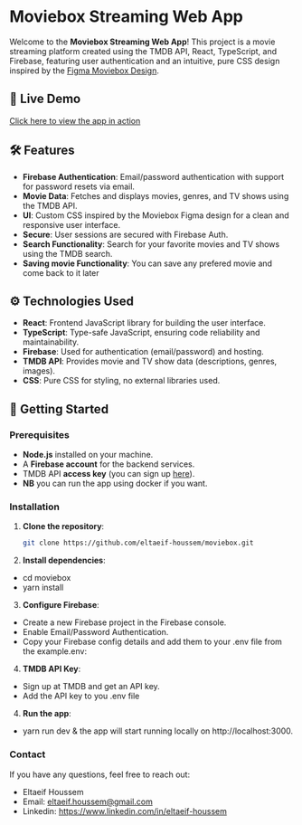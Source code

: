 # Moviebox Streaming Web App

Welcome to the **Moviebox Streaming Web App**! This project is a movie streaming platform created using the TMDB API, React, TypeScript, and Firebase, featuring user authentication and an intuitive, pure CSS design inspired by the [Figma Moviebox Design](https://www.figma.com/community/file/1030753090086308330/moviebox).

## 🔗 Live Demo

[Click here to view the app in action](https://movie-box-fa99a.firebaseapp.com/)

## 🛠 Features

- **Firebase Authentication**: Email/password authentication with support for password resets via email.
- **Movie Data**: Fetches and displays movies, genres, and TV shows using the TMDB API.
- **UI**: Custom CSS inspired by the Moviebox Figma design for a clean and responsive user interface.
- **Secure**: User sessions are secured with Firebase Auth.
- **Search Functionality**: Search for your favorite movies and TV shows using the TMDB search.
- **Saving movie Functionality**: You can save any prefered movie and come back to it later

## ⚙️ Technologies Used

- **React**: Frontend JavaScript library for building the user interface.
- **TypeScript**: Type-safe JavaScript, ensuring code reliability and maintainability.
- **Firebase**: Used for authentication (email/password) and hosting.
- **TMDB API**: Provides movie and TV show data (descriptions, genres, images).
- **CSS**: Pure CSS for styling, no external libraries used.

## 🚀 Getting Started

### Prerequisites

- **Node.js** installed on your machine.
- A **Firebase account** for the backend services.
- TMDB API **access key** (you can sign up [here](https://www.themoviedb.org/documentation/api)).
- **NB** you can run the app using docker if you want.

### Installation

1. **Clone the repository**:

   ```bash
   git clone https://github.com/eltaeif-houssem/moviebox.git
   ```

2. **Install dependencies**:

- cd moviebox
- yarn install

3. **Configure Firebase**:

- Create a new Firebase project in the Firebase console.
- Enable Email/Password Authentication.
- Copy your Firebase config details and add them to your .env file from the example.env:

4. **TMDB API Key**:

- Sign up at TMDB and get an API key.
- Add the API key to you .env file

4. **Run the app**:

- yarn run dev & the app will start running locally on http://localhost:3000.

### Contact

If you have any questions, feel free to reach out:

- Eltaeif Houssem
- Email: eltaeif.houssem@gmail.com
- Linkedin: https://www.linkedin.com/in/eltaeif-houssem
